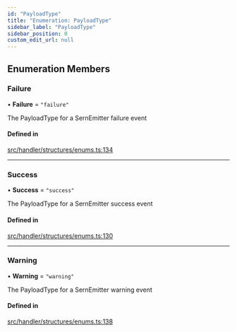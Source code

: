 ```yaml
---
id: "PayloadType"
title: "Enumeration: PayloadType"
sidebar_label: "PayloadType"
sidebar_position: 0
custom_edit_url: null
---
```


## Enumeration Members

### Failure

• **Failure** = ``"failure"``

The PayloadType for a SernEmitter failure event

#### Defined in

[src/handler/structures/enums.ts:134](https://github.com/sern-handler/handler/blob/33f1446/src/handler/structures/enums.ts#L134)

___

### Success

• **Success** = ``"success"``

The PayloadType for a SernEmitter success event

#### Defined in

[src/handler/structures/enums.ts:130](https://github.com/sern-handler/handler/blob/33f1446/src/handler/structures/enums.ts#L130)

___

### Warning

• **Warning** = ``"warning"``

The PayloadType for a SernEmitter warning event

#### Defined in

[src/handler/structures/enums.ts:138](https://github.com/sern-handler/handler/blob/33f1446/src/handler/structures/enums.ts#L138)
